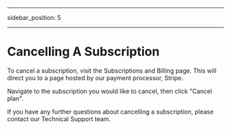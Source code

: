 ﻿---

sidebar_position: 5

---
# Cancelling A Subscription

To cancel a subscription, visit the Subscriptions and Billing page. This will direct you to a page hosted by our payment processor, Stripe.

Navigate to the subscription you would like to cancel, then click "Cancel plan".

If you have any further questions about cancelling a subscription, please contact our Technical Support team.
